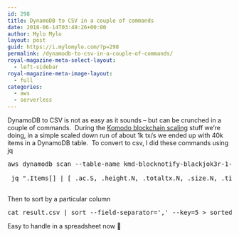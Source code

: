 ```yaml
---
id: 298
title: DynamoDB to CSV in a couple of commands
date: 2018-06-14T03:49:26+00:00
author: Mylo Mylo
layout: post
guid: https://i.mylomylo.com/?p=298
permalink: /dynamodb-to-csv-in-a-couple-of-commands/
royal-magazine-meta-select-layout:
  - left-sidebar
royal-magazine-meta-image-layout:
  - full
categories:
  - aws
  - serverless
---
```

DynamoDB to CSV is not as easy as it sounds &#8211; but can be crunched in a couple of commands.  During the [Komodo blockchain scaling](https://i.mylomylo.com/komodo-blockchain-scaling-1-million-tx-per-second-stats-prep-etc/) stuff we&#8217;re doing, in a simple scaled down run of about 1k tx/s we ended up with 40k items in a DynamoDB table.  To convert to csv, I did these commands using jq

<pre class="p1"><span class="s1">aws dynamodb scan --table-name kmd-blocknotify-blackjok3r-1-v0 &gt; result.json</span>

<span class="s1"> jq ".Items[] | [ .ac.S, .height.N, .totaltx.N, .size.N, .time.N, .mempoolMB.N, .mempooltx.N] | @csv" result.json<span class="Apple-converted-space">  </span>| sed 's/"//g' | sed 's/\\//g' &gt; result.csv</span>

</pre>

<p class="p1">
  Then to sort by a particular column
</p>

<pre class="p1"><span class="s1">cat result.csv | sort --field-separator=',' --key=5 &gt; sorted.csv</span></pre>

Easy to handle in a spreadsheet now 🙂